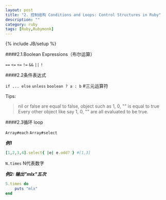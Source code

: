 ```yaml
---
layout: post
title: "2. 控制结构 Conditions and Loops: Control Structures in Ruby"
description: ""
category: ruby
tags: [Ruby,Rubymonk]
---
```

{% include JB/setup %}

####2.1.Boolean Expressions（布尔运算）

 `==` `<=` `<=` `!=` `&&` `||` `!`
 
####2.2条件表达式
 
   `if ... else`
   `unless`
   `boolean ? a : b` #三元运算符
   
Tips:
> nil or false are equal to false, object such as 1, 0, "" is equal to true
Every other object like say 1, 0, "" are all evaluated to be true.

####2.3循环 loop

`Array#each` `Array#select`

***例1***

```ruby
[1,2,3,4].select{ |e| e.odd? } #[1,3]
```

`N.times` N代表数字

***例2: 输出"mlx"五次***

```ruby
5.times do
    puts "mlx"
end
```